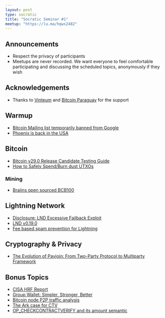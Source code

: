 ```yaml
---
layout: post
type: socratic
title: "Socratic Seminar #1"
meetup: "https://lu.ma/hqws2482"
---
```


## Announcements

- Respect the privacy of participants
- Meetups are never recorded. We want everyone to feel comfortable participating and discussing the scheduled topics, anonymously if they wish

## Acknowledgements

- Thanks to [Vinteum](https://vinteum.org/) and [Bitcoin Paraguay](https://bitcoinparaguay.org/) for the support

## Warmup

- [Bitcoin Mailing list temporarily banned from Google](https://xcancel.com/callebtc/status/1907491265328927126)
- [Phoenix is back in the USA](https://xcancel.com/PhoenixWallet/status/1909652018207109567)

## Bitcoin

- [Bitcoin v29.0 Release Candidate Testing Guide](https://github.com/bitcoin-core/bitcoin-devwiki/wiki/29.0-Release-Candidate-Testing-Guide) 
- [How to Safely Spend/Burn dust UTXOs](https://bitcoin.stackexchange.com/questions/125702/how-to-safely-spend-burn-dust)

### Mining

- [Braiins open sourced BCB100](https://xcancel.com/BraiinsMining/status/1904601550212731287)

## Lightning Network

- [Disclosure: LND Excessive Failback Exploit](https://delvingbitcoin.org/t/disclosure-lnd-excessive-failback-exploit/1493)  
- [LND v0.19.0](https://github.com/lightningnetwork/lnd/blob/master/docs/release-notes/release-notes-0.19.0.md)  
- [Fee based spam prevention for Lightning](https://delvingbitcoin.org/t/fee-based-spam-prevention-for-lightning/1524)

## Cryptography & Privacy

- [The Evolution of Payjoin: From Two-Party Protocol to Multiparty Framework](https://payjoindevkit.org/2025/03/18/the-evolution-of-payjoin/)  

## Bonus Topics

- [CISA HRF Report](https://hrf.org/latest/cisa-research-paper/)  
- [Group Wallet: Simpler, Stronger, Better](https://nunchuk.io/blog/group-wallet)
- [Bitcoin node P2P traffic analysis](https://delvingbitcoin.org/t/bitcoin-node-p2p-traffic-analysis/1490)  
- [The Ark case for CTV](https://delvingbitcoin.org/t/the-ark-case-for-ctv)  
- [OP_CHECKCONTRACTVERIFY and its amount semantic](https://delvingbitcoin.org/t/op-checkcontractverify-and-its-amount-semantic)